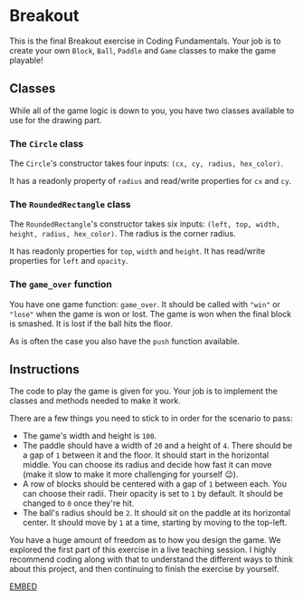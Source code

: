 # Breakout

This is the final Breakout exercise in Coding Fundamentals.
Your job is to create your own `Block`, `Ball`, `Paddle` and `Game` classes to make the game playable!

## Classes

While all of the game logic is down to you, you have two classes available to use for the drawing part.

### The `Circle` class

The `Circle`'s constructor takes four inputs: `(cx, cy, radius, hex_color)`.

It has a readonly property of `radius` and read/write properties for `cx` and `cy`.

### The `RoundedRectangle` class

The `RoundedRectangle`'s constructor takes six inputs: `(left, top, width, height, radius, hex_color)`. The radius is the corner radius.

It has readonly properties for `top`, `width` and `height`. It has read/write properties for `left` and `opacity`.

### The `game_over` function

You have one game function: `game_over`. It should be called with `"win"` or `"lose"` when the game is won or lost.
The game is won when the final block is smashed. It is lost if the ball hits the floor.

As is often the case you also have the `push` function available.

## Instructions

The code to play the game is given for you. Your job is to implement the classes and methods needed to make it work.

There are a few things you need to stick to in order for the scenario to pass:

- The game's width and height is `100`.
- The paddle should have a width of `20` and a height of `4`. There should be a gap of `1` between it and the floor. It should start in the horizontal middle. You can choose its radius and decide how fast it can move (make it slow to make it more challenging for yourself 😉).
- A row of blocks should be centered with a gap of `1` between each. You can choose their radii. Their opacity is set to `1` by default. It should be changed to `0` once they're hit.
- The ball's radius should be `2`. It should sit on the paddle at its horizontal center. It should move by `1` at a time, starting by moving to the top-left.

You have a huge amount of freedom as to how you design the game.
We explored the first part of this exercise in a live teaching session.
I highly recommend coding along with that to understand the different ways to think about this project, and then continuing to finish the exercise by yourself.

[EMBED](https://www.youtube.com/embed/9QQQB4qctx4)
